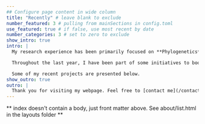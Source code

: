 ```yaml
---
## Configure page content in wide column
title: "Recently" # leave blank to exclude
number_featured: 3 # pulling from mainSections in config.toml
use_featured: true # if false, use most recent by date
number_categories: 3 # set to zero to exclude
show_intro: true
intro: |
  My research experience has been primarily focused on **Phylogenetics** and **Structural Bioinformatics** to understand different biological phenomena, but now I am transitioning to **Network Science**, and **Machine Learning** for drug discovery. 

  Throughout the last year, I have been part of some initiatives to boost Bioinformatics in Ecuador through the creation of the first [Regional Student Group from the International Society for Computational Biology Student Council in my country](https://rsg-ecuador.iscbsc.org/). Also, I am participating in some regional projects with people from different countries of Latin America.

  Some of my recent projects are presented below. 
show_outro: true
outro: |
  Thank you for visiting my webpage. Feel free to [contact me](/contact) if you found some interesting content and want to know more details.
---
```


** index doesn't contain a body, just front matter above.
See about/list.html in the layouts folder **